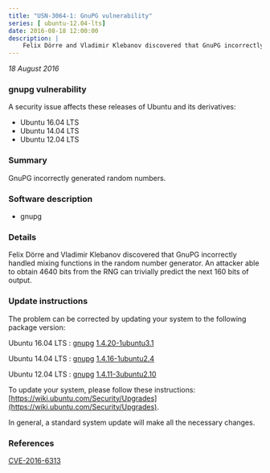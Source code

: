 ```yaml
---
title: "USN-3064-1: GnuPG vulnerability"
series: [ ubuntu-12.04-lts]
date: 2016-08-18 12:00:00
description: |
    Felix Dörre and Vladimir Klebanov discovered that GnuPG incorrectly handled mixing functions in the random number generator. An attacker able to obtain 4640 bits from the RNG can trivially predict the next 160 bits of output. 
--- 
```

 
 

*18 August 2016*

### gnupg vulnerability

A security issue affects these releases of Ubuntu and its derivatives:

* Ubuntu 16.04 LTS
* Ubuntu 14.04 LTS
* Ubuntu 12.04 LTS

### Summary

GnuPG incorrectly generated random numbers. 

### Software description

* gnupg 

### Details

Felix Dörre and Vladimir Klebanov discovered that GnuPG incorrectly handled mixing functions in the random number generator. An attacker able to obtain 4640 bits from the RNG can trivially predict the next 160 bits of output. 

### Update instructions

The problem can be corrected by updating your system to the following package version:

Ubuntu 16.04 LTS
 : [gnupg](https://launchpad.net/ubuntu/+source/gnupg) <span> [1.4.20-1ubuntu3.1](https://launchpad.net/ubuntu/+source/gnupg/1.4.20-1ubuntu3.1) </span> 

Ubuntu 14.04 LTS
 : [gnupg](https://launchpad.net/ubuntu/+source/gnupg) <span> [1.4.16-1ubuntu2.4](https://launchpad.net/ubuntu/+source/gnupg/1.4.16-1ubuntu2.4) </span> 

Ubuntu 12.04 LTS
 : [gnupg](https://launchpad.net/ubuntu/+source/gnupg) <span> [1.4.11-3ubuntu2.10](https://launchpad.net/ubuntu/+source/gnupg/1.4.11-3ubuntu2.10) </span> 

To update your system, please follow these instructions: [https://wiki.ubuntu.com/Security/Upgrades](https://wiki.ubuntu.com/Security/Upgrades).

In general, a standard system update will make all the necessary changes. 

### References

 
 [CVE-2016-6313](http://people.ubuntu.com/~ubuntu-security/cve/CVE-2016-6313)
 

